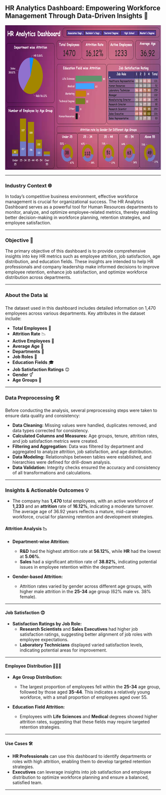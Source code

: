 ## **HR Analytics Dashboard: Empowering Workforce Management Through Data-Driven Insights** 🚀

<img src="hr.png" width="800" height="466">

---

### **Industry Context** 🌐
In today’s competitive business environment, effective workforce management is crucial for organizational success. The HR Analytics Dashboard serves as a powerful tool for Human Resources departments to monitor, analyze, and optimize employee-related metrics, thereby enabling better decision-making in workforce planning, retention strategies, and employee satisfaction.

---

### **Objective** 🎯
The primary objective of this dashboard is to provide comprehensive insights into key HR metrics such as employee attrition, job satisfaction, age distribution, and education fields. These insights are intended to help HR professionals and company leadership make informed decisions to improve employee retention, enhance job satisfaction, and optimize workforce distribution across departments.

---

### **About the Data** 📊
The dataset used in this dashboard includes detailed information on 1,470 employees across various departments. Key attributes in the dataset include:

- **Total Employees** 👥
- **Attrition Rate** 📉
- **Active Employees** 💼
- **Average Age** 🎂
- **Departments** 🏢
- **Job Roles** 🔧
- **Education Fields** 🎓
- **Job Satisfaction Ratings** 😊
- **Gender** ⚥
- **Age Groups** 📅

---

### **Data Preprocessing** 🛠️
Before conducting the analysis, several preprocessing steps were taken to ensure data quality and consistency:

- **Data Cleaning:** Missing values were handled, duplicates removed, and data types corrected for consistency.
- **Calculated Columns and Measures:** Age groups, tenure, attrition rates, and job satisfaction metrics were created.
- **Filtering and Aggregation:** Data was filtered by department and aggregated to analyze attrition, job satisfaction, and age distribution.
- **Data Modeling:** Relationships between tables were established, and hierarchies were defined for drill-down analysis.
- **Data Validation:** Integrity checks ensured the accuracy and consistency of all transformations and calculations.

---

### **Insights & Actionable Outcomes** 💡

- The company has **1,470** total employees, with an active workforce of **1,233** and an **attrition** rate of **16.12%**, indicating a moderate turnover. The average age of 36.92 years reflects a mature, mid-career workforce, crucial for planning retention and development strategies.

#### **Attrition Analysis** 📉

- **Department-wise Attrition:**
  - **R&D** had the highest attrition rate at **56.12%**, while **HR** had the lowest at **5.06%**.
  - **Sales** had a significant attrition rate of **38.82%**, indicating potential issues in employee retention within the department.

- **Gender-based Attrition:**
  - Attrition rates varied by gender across different age groups, with higher male attrition in the **25-34** age group (62% male vs. 38% female).

---

#### **Job Satisfaction** 😊

- **Satisfaction Ratings by Job Role:**
  - **Research Scientists** and **Sales Executives** had higher job satisfaction ratings, suggesting better alignment of job roles with employee expectations.
  - **Laboratory Technicians** displayed varied satisfaction levels, indicating potential areas for improvement.

---

#### **Employee Distribution** 🧑‍🤝‍🧑

- **Age Group Distribution:**
  - The largest proportion of employees fell within the **25-34** age group, followed by those aged **35-44**. This indicates a relatively young workforce, with a small proportion of employees aged over 55.

- **Education Field Attrition:**
  - Employees with **Life Sciences** and **Medical** degrees showed higher attrition rates, suggesting that these fields may require targeted retention strategies.

---

#### **Use Cases** 🛠️
- **HR Professionals** can use this dashboard to identify departments or roles with high attrition, enabling them to develop targeted retention strategies.
- **Executives** can leverage insights into job satisfaction and employee distribution to optimize workforce planning and ensure a balanced, satisfied team.

--- 
